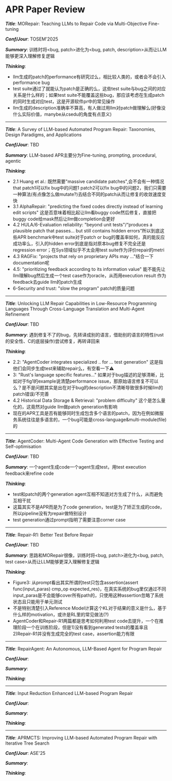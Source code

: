 # APR Paper Review

***Title***: MORepair: Teaching LLMs to Repair Code via Multi-Objective Fine-tuning

***Conf/Jour***: TOSEM'2025

***Summary***: 训练时将<bug, patch>进化为<bug, patch, description>从而让LLM能够更深入理解修复逻辑

***Thinking***:
- llm生成的patch的performance有研究过么，相比较人类的，或者会不会引入performance bug
- test suite通过了就能认为patch是正确的么，这些test suite与bug之间的对应关系是什么样的；如果test suite不能覆盖这些bug，那应该考虑在生成patch的同时生成对应test，这是开源软件pr中的常见操作
- llm生成的description准确率不算高，有人做过用llm对patch做理解么(好像没什么实际价值，manybe从csedu的角度有点意义)

**************************************************

***Title***: A Survey of LLM-based Automated Program Repair: Taxonomies, Design Paradigms, and Applications

***Conf/Jour***: TBD

***Summary***: LLM-based APR主要分为Fine-tuning, prompting, procedural, agentic

***Thinking***:
- 2.1 Huang et al.: 既然需要"massive candidate patches",会不会有一种情况that patch1可以fix bug中的问题1 patch2可以fix bug中的问题2，我们只需要一种算法(有点像怎么做mutate?)去结合不同的patch从而让修复的收敛速度变快
- 3.1 AlphaRepair: "predicting the fixed codes directly instead of learning edit scripts" 这是否意味着相比起让llm看buggy code然后修复，直接把buggy code给mask然后让llm做completion会更好
- 4.2 HULA/6-Evaluation reliability: "beyond unit tests"/“produces a plausible patch that passes... but still contains hidden errors”所以到底这些APR benchmark中test suite对于patch or bug的覆盖率如何，真的能反应成功率么，引入的hidden error到底是指对原本bug修复不完全还是regression error；在Sys领域似乎不太会用test suite作为评价repair的metri
- 4.3 RAGFix: "projects that rely on proprietary APIs may ..."结合一下documentation呢
- 4.5: "prioritizing feedback according to its information value" 能不能先让llm理解bug然后生成一个test case作为oracle，从而用execution result 作为feedback去guide llm的patch生成
- 6-Security and trust: "slow the program" patch的质量问题

**************************************************

***Title***: Unlocking LLM Repair Capabilities in Low-Resource Programming Languages Through Cross-Language Translation and Multi-Agent Refinement

***Conf/Jour***: TBD

***Summary***: 遇到修复不了的bug，先转译成别的语言，借助别的语言的特性(rust的安全性、C的底层操作)尝试修复，再转译回来

***Thinking***:
- 2.2: "AgentCoder integrates specialized .. for ... test generation" 这是指他们会同步生成test来辅助repair么，有空看一下⚠️
- 3: "Rust's language specific features..." 如果对于bug描述的足够清晰，比如对于fig1的example说清楚performance issue，那原始语言修复不可以么？是不是问题其实是出在对于bug的description不清晰导致很多时候llm的patch错误/不完善
- 4.2 Historical Data Storage & Retrieval: "problem difficulty" 这个是怎么量化的，这竟然对guide llm做patch generation有影响
- 现在的APR工具是否有能够同时生成包含多个语言的patch，因为在例如微服务系统往往是多语言的，一个bug可能是cross-language&multi-module(file)的

**************************************************

***Title***: AgentCoder: Multi-Agent Code Generation with Effective Testing and Self-optimisation

***Conf/Jour***: TBD

***Summary***: 一个agent生成code一个agent生成test，用test execution feedback来refine code

***Thinking***:
- test和patch的两个generation agent互相不知道对方生成了什么，从而避免互相干扰
- 这篇其实不是APR而是为了code generation，test是为了矫正生成的code，所以pipeline没有为repair做特别设计
- test generation通过prompt指明了需要注意corner case

**************************************************

***Title***: Repair-R1: Better Test Before Repair

***Conf/Jour***: TBD

***Summary***: 思路和MORepair很像，训练时将<bug, patch>进化为<bug, patch, test case>从而让LLM能够更深入理解修复逻辑

***Thinking***:
- Figure3: 从prompt看出其实所谓的test只包含assertion(assert func(input_paras) cmp_op expected_res)，在真实系统的bug里仅通过不同input_paras是不会能够cover所有path的，只使用这种assertion忽略了系统状态且只能用于单元测试
- 不是特别清楚引入Reference Model计算这个KL对于结果的意义是什么，基于什么样的motivation，或许是RL里的常见做法(?)
- AgentCoder和Repair-R1两篇都是思考如何利用test code去提升，一个在推理阶段一个在训练阶段，但是1)没有看到generated tests的覆盖率且2)Repair-R1并没有生成完全的test case，assertion能力有限


**************************************************

***Title***: RepairAgent: An Autonomous, LLM-Based Agent for Program Repair

***Conf/Jour***: 

***Summary***: 

***Thinking***:

**************************************************

***Title***: Input Reduction Enhanced LLM-based Program Repair

***Conf/Jour***: 

***Summary***: 

***Thinking***:

**************************************************

***Title***: APRMCTS: Improving LLM-based Automated Program Repair with Iterative Tree Search

***Conf/Jour***: ASE'25

***Summary***: 

***Thinking***:


